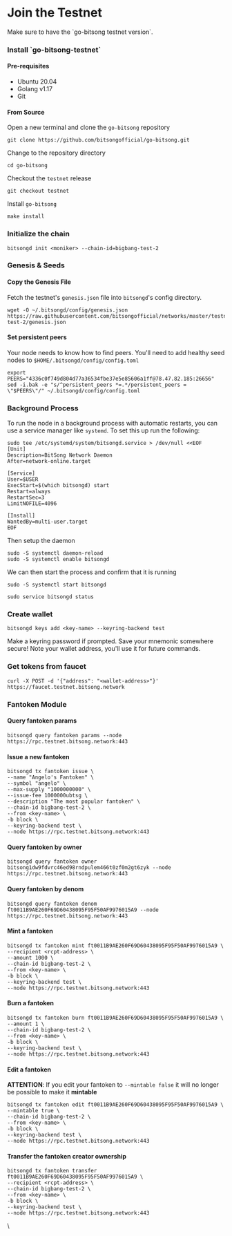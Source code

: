 # Join the Testnet

Make sure to have the \`go-bitsong testnet version\`.

### Install \`go-bitsong-testnet\`

#### Pre-requisites

* Ubuntu 20.04
* Golang v1.17
* Git

#### From Source

Open a new terminal and clone the `go-bitsong` repository

```
git clone https://github.com/bitsongofficial/go-bitsong.git
```

Change to the repository directory

```
cd go-bitsong
```

Checkout the `testnet` release

```
git checkout testnet
```

Install `go-bitsong`

```
make install
```

### Initialize the chain

```
bitsongd init <moniker> --chain-id=bigbang-test-2
```

### Genesis & Seeds

#### Copy the Genesis File

Fetch the testnet's `genesis.json` file into `bitsongd`'s config directory.

```
wget -O ~/.bitsongd/config/genesis.json https://raw.githubusercontent.com/bitsongofficial/networks/master/testnet/bigbang-test-2/genesis.json
```

#### **Set persistent peers**

Your node needs to know how to find peers. You'll need to add healthy seed nodes to `$HOME/.bitsongd/config/config.toml`

```
export PEERS="4336c0f749d804d77a36534fbe37e5e85606a1ff@78.47.82.185:26656"
sed -i.bak -e "s/^persistent_peers *=.*/persistent_peers = \"$PEERS\"/" ~/.bitsongd/config/config.toml
```

### Background Process <a href="#background-process" id="background-process"></a>

To run the node in a background process with automatic restarts, you can use a service manager like `systemd`. To set this up run the following:

```
sudo tee /etc/systemd/system/bitsongd.service > /dev/null <<EOF  
[Unit]
Description=BitSong Network Daemon
After=network-online.target

[Service]
User=$USER
ExecStart=$(which bitsongd) start
Restart=always
RestartSec=3
LimitNOFILE=4096

[Install]
WantedBy=multi-user.target
EOF
```

Then setup the daemon

```
sudo -S systemctl daemon-reload
sudo -S systemctl enable bitsongd
```

We can then start the process and confirm that it is running

```
sudo -S systemctl start bitsongd

sudo service bitsongd status
```

### Create wallet

```
bitsongd keys add <key-name> --keyring-backend test
```

Make a keyring password if prompted. Save your mnemonic somewhere secure! Note your wallet address, you'll use it for future commands.

### Get tokens from faucet

```
curl -X POST -d '{"address": "<wallet-address>"}' https://faucet.testnet.bitsong.network
```

### Fantoken Module

#### Query fantoken params

```
bitsongd query fantoken params --node https://rpc.testnet.bitsong.network:443
```

#### Issue a new fantoken

```
bitsongd tx fantoken issue \
--name "Angelo's Fantoken" \
--symbol "angelo" \
--max-supply "1000000000" \
--issue-fee 1000000ubtsg \
--description "The most popular fantoken" \
--chain-id bigbang-test-2 \
--from <key-name> \
-b block \
--keyring-backend test \
--node https://rpc.testnet.bitsong.network:443
```

#### Query fantoken by owner

```
bitsongd query fantoken owner bitsong1dw9fdvrc46ed98rndpulem466t0zf0m2gt6zyk --node https://rpc.testnet.bitsong.network:443
```

#### Query fantoken by denom

```
bitsongd query fantoken denom ft0011B9AE260F69D60438095F95F50AF9976015A9 --node https://rpc.testnet.bitsong.network:443
```

#### Mint a fantoken

```
bitsongd tx fantoken mint ft0011B9AE260F69D60438095F95F50AF9976015A9 \
--recipient <rcpt-address> \
--amount 1000 \
--chain-id bigbang-test-2 \
--from <key-name> \
-b block \
--keyring-backend test \
--node https://rpc.testnet.bitsong.network:443
```

#### Burn a fantoken

```
bitsongd tx fantoken burn ft0011B9AE260F69D60438095F95F50AF9976015A9 \
--amount 1 \
--chain-id bigbang-test-2 \
--from <key-name> \
-b block \
--keyring-backend test \
--node https://rpc.testnet.bitsong.network:443
```

#### Edit a fantoken

**ATTENTION**: If you edit your fantoken to `--mintable false` it will no longer be possible to make it **mintable**

```
bitsongd tx fantoken edit ft0011B9AE260F69D60438095F95F50AF9976015A9 \
--mintable true \
--chain-id bigbang-test-2 \
--from <key-name> \
-b block \
--keyring-backend test \
--node https://rpc.testnet.bitsong.network:443
```

#### Transfer the fantoken creator ownership

```
bitsongd tx fantoken transfer ft0011B9AE260F69D60438095F95F50AF9976015A9 \
--recipient <rcpt-address> \
--chain-id bigbang-test-2 \
--from <key-name> \
-b block \
--keyring-backend test \
--node https://rpc.testnet.bitsong.network:443
```

\\
